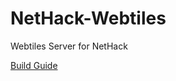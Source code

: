 # NetHack-Webtiles
Webtiles Server for NetHack

[Build Guide](https://github.com/refracta/NetHack-Webtiles/wiki/Build-Guide)

